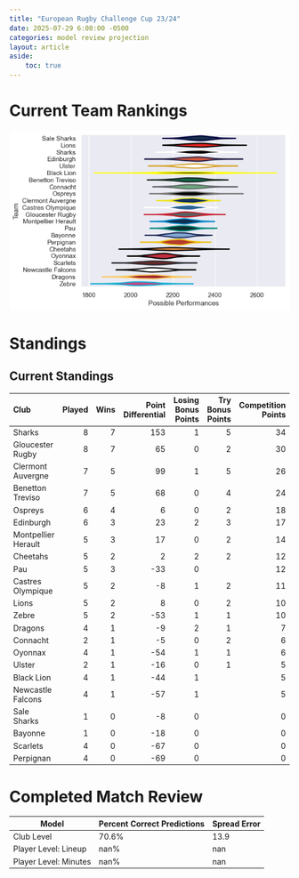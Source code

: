 ```yaml
---  
title: "European Rugby Challenge Cup 23/24"  
date: 2025-07-29 6:00:00 -0500  
categories: model review projection  
layout: article  
aside:  
    toc: true  
---
```

# Current Team Rankings


![Club Rankings](plots/rankings_European_Rugby_Challenge_Cup_2324.png)
# Standings

## Current Standings


| Club                |   Played |   Wins |   Point Differential |   Losing Bonus Points |   Try Bonus Points |   Competition Points |
|:--------------------|---------:|-------:|---------------------:|----------------------:|-------------------:|---------------------:|
| Sharks              |        8 |      7 |                  153 |                     1 |                  5 |                   34 |
| Gloucester Rugby    |        8 |      7 |                   65 |                     0 |                  2 |                   30 |
| Clermont Auvergne   |        7 |      5 |                   99 |                     1 |                  5 |                   26 |
| Benetton Treviso    |        7 |      5 |                   68 |                     0 |                  4 |                   24 |
| Ospreys             |        6 |      4 |                    6 |                     0 |                  2 |                   18 |
| Edinburgh           |        6 |      3 |                   23 |                     2 |                  3 |                   17 |
| Montpellier Herault |        5 |      3 |                   17 |                     0 |                  2 |                   14 |
| Cheetahs            |        5 |      2 |                    2 |                     2 |                  2 |                   12 |
| Pau                 |        5 |      3 |                  -33 |                     0 |                    |                   12 |
| Castres Olympique   |        5 |      2 |                   -8 |                     1 |                  2 |                   11 |
| Lions               |        5 |      2 |                    8 |                     0 |                  2 |                   10 |
| Zebre               |        5 |      2 |                  -53 |                     1 |                  1 |                   10 |
| Dragons             |        4 |      1 |                   -9 |                     2 |                  1 |                    7 |
| Connacht            |        2 |      1 |                   -5 |                     0 |                  2 |                    6 |
| Oyonnax             |        4 |      1 |                  -54 |                     1 |                  1 |                    6 |
| Ulster              |        2 |      1 |                  -16 |                     0 |                  1 |                    5 |
| Black Lion          |        4 |      1 |                  -44 |                     1 |                    |                    5 |
| Newcastle Falcons   |        4 |      1 |                  -57 |                     1 |                    |                    5 |
| Sale Sharks         |        1 |      0 |                   -8 |                     0 |                    |                    0 |
| Bayonne             |        1 |      0 |                  -18 |                     0 |                    |                    0 |
| Scarlets            |        4 |      0 |                  -67 |                     0 |                    |                    0 |
| Perpignan           |        4 |      0 |                  -69 |                     0 |                    |                    0 |



# Completed Match Review


| Model | Percent Correct Predictions | Spread Error |
| ------ | ------ | ------ |
| Club Level | 70.6% | 13.9 |
| Player Level: Lineup | nan% | nan |
| Player Level: Minutes | nan% | nan |

